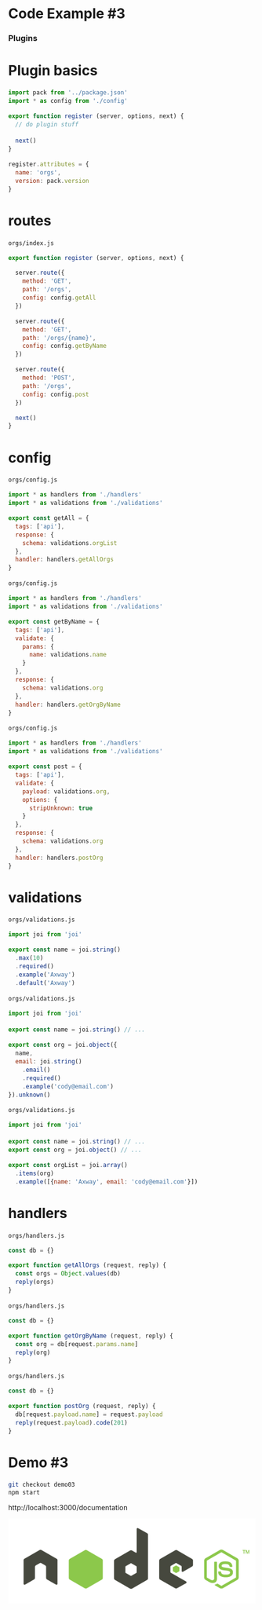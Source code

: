 # Code Example \#3

### Plugins


# Plugin basics


```javascript
import pack from '../package.json'
import * as config from './config'
```
<!-- .element: class="fragment fade-left" data-fragment-index="1" -->

```javascript
export function register (server, options, next) {
  // do plugin stuff

  next()
}
```
<!-- .element: class="fragment fade-left" data-fragment-index="2" -->

```javascript
register.attributes = {
  name: 'orgs',
  version: pack.version
}
```
<!-- .element: class="fragment fade-left" data-fragment-index="3" -->


# routes


`orgs/index.js`

```javascript
export function register (server, options, next) {
```
<!-- .element: class="fragment fade-left" data-fragment-index="1" -->
```javascript
  server.route({
    method: 'GET',
    path: '/orgs',
    config: config.getAll
  })
```
<!-- .element: class="fragment fade-left" data-fragment-index="2" -->
```javascript
  server.route({
    method: 'GET',
    path: '/orgs/{name}',
    config: config.getByName
  })
```
<!-- .element: class="fragment fade-left" data-fragment-index="3" -->
```javascript
  server.route({
    method: 'POST',
    path: '/orgs',
    config: config.post
  })
```
<!-- .element: class="fragment fade-left" data-fragment-index="4" -->

```javascript
  next()
}
```
<!-- .element: class="fragment fade-right" data-fragment-index="1" -->


# config


`orgs/config.js`

```javascript
import * as handlers from './handlers'
import * as validations from './validations'
```

```javascript
export const getAll = {
  tags: ['api'],
  response: {
    schema: validations.orgList
  },
  handler: handlers.getAllOrgs
}
```
<!-- .element: class="fragment fade-left" -->


`orgs/config.js`

```javascript
import * as handlers from './handlers'
import * as validations from './validations'
```

```javascript
export const getByName = {
  tags: ['api'],
  validate: {
    params: {
      name: validations.name
    }
  },
  response: {
    schema: validations.org
  },
  handler: handlers.getOrgByName
}
```
<!-- .element: class="fragment fade-left" -->


`orgs/config.js`

```javascript
import * as handlers from './handlers'
import * as validations from './validations'
```

```javascript
export const post = {
  tags: ['api'],
  validate: {
    payload: validations.org,
    options: {
      stripUnknown: true
    }
  },
  response: {
    schema: validations.org
  },
  handler: handlers.postOrg
}
```
<!-- .element: class="fragment fade-left" -->


# validations


`orgs/validations.js`

```javascript
import joi from 'joi'
```

```javascript
export const name = joi.string()
  .max(10)
  .required()
  .example('Axway')
  .default('Axway')
```
<!-- .element: class="fragment fade-left" -->


`orgs/validations.js`

```javascript
import joi from 'joi'

export const name = joi.string() // ...
```

```javascript
export const org = joi.object({
  name,
  email: joi.string()
    .email()
    .required()
    .example('cody@email.com')
}).unknown()
```
<!-- .element: class="fragment fade-left" -->


`orgs/validations.js`

```javascript
import joi from 'joi'

export const name = joi.string() // ...
export const org = joi.object() // ...
```

```javascript
export const orgList = joi.array()
  .items(org)
  .example([{name: 'Axway', email: 'cody@email.com'}])
```
<!-- .element: class="fragment fade-left" -->


# handlers


`orgs/handlers.js`

```javascript
const db = {}
```

```javascript
export function getAllOrgs (request, reply) {
  const orgs = Object.values(db)
  reply(orgs)
}
```
<!-- .element: class="fragment fade-left" -->


`orgs/handlers.js`

```javascript
const db = {}
```

```javascript
export function getOrgByName (request, reply) {
  const org = db[request.params.name]
  reply(org)
}
```
<!-- .element: class="fragment fade-left" -->


`orgs/handlers.js`

```javascript
const db = {}
```

```javascript
export function postOrg (request, reply) {
  db[request.payload.name] = request.payload
  reply(request.payload).code(201)
}
```
<!-- .element: class="fragment fade-left" -->


# Demo \#3

```bash
git checkout demo03
npm start
```

http://localhost:3000/documentation

![nodejs logo](images/nodejs.png)
